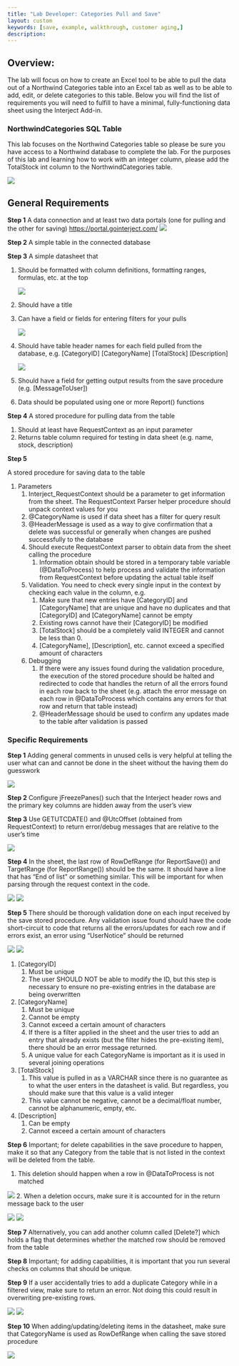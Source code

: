 ```yaml
---
title: "Lab Developer: Categories Pull and Save"
layout: custom
keywords: [save, example, walkthrough, customer aging,]
description:
---
```

##  **Overview:**

The lab will focus on how to create an Excel tool to be able to pull the data out of a Northwind Categories table into an Excel tab as well as to be able to add, edit, or delete categories to this table. Below you will find the list of requirements you will need to fulfill to have a minimal, fully-functioning data sheet using the Interject Add-in. 

###  NorthwindCategories SQL Table 

This lab focuses on the Northwind Categories table so please be sure you have access to a Northwind database to complete the lab.
For the purposes of this lab and learning how to work with an integer column, please add the TotalStock int column to the NorthwindCategories table.

![](/images/L-Dev-NorthwindPullSave/1.png)

## General Requirements

**Step 1** 
A data connection and at least two data portals (one for pulling and the other for saving)
    https://portal.gointerject.com/
![](/images/L-Dev-NorthwindPullSave/2.png)

**Step 2**
A simple table in the connected database

**Step 3**
A simple datasheet that
1. Should be formatted with column definitions, formatting ranges, formulas, etc. at the top
    
    ![](/images/L-Dev-NorthwindPullSave/3.png)

2. Should have a title
3. Can have a field or fields for entering filters for your pulls

    ![](/images/L-Dev-NorthwindPullSave/4.png)

4. Should have table header names for each field pulled from the database, e.g.
        [CategoryID]
        [CategoryName]
        [TotalStock]
        [Description]

    ![](/images/L-Dev-NorthwindPullSave/5.png)
    
5. Should have a field for getting output results from the save procedure (e.g. [MessageToUser])
6. Data should be populated using one or more Report() functions

**Step 4**
A stored procedure for pulling data from the table
1. Should at least have RequestContext as an input parameter
2. Returns table column required for testing in data sheet (e.g. name, stock, description)

**Step 5**

A stored procedure for saving data to the table
1. Parameters
    1. Interject_RequestContext should be a parameter to get information from the sheet. The RequestContext Parser helper procedure should unpack context values for you
    2. @CategoryName is used if data sheet has a filter for query result
    3. @HeaderMessage is used as a way to give confirmation that a delete was successful or       generally when changes are pushed successfully to the database
    4. Should execute RequestContext parser to obtain data from the sheet calling the procedure
        1. Information obtain should be stored in a temporary table variable (@DataToProcess) to help process and validate the information from RequestContext before updating the actual table itself
    5. Validation. You need to check every single input in the context by checking each value in the column, e.g.
        1. Make sure that new entries have [CategoryID] and [CategoryName] that are unique and have no duplicates and that [CategoryID] and [CategoryName] cannot be empty 
        2. Existing rows cannot have their [CategoryID] be modified
        3. [TotalStock] should be a completely valid INTEGER and cannot be less than 0.
        4. [CategoryName], [Description], etc. cannot exceed a specified amount of characters
    5. Debugging
        1. If there were any issues found during the validation procedure, the execution of the stored procedure should be halted and redirected to code that handles the return of all the errors found in each row back to the sheet (e.g. attach the error message on each row in @DataToProcess which contains any errors for that row and return that table instead)
        2. @HeaderMessage should be used to confirm any updates made to the table after validation is passed

### Specific Requirements


**Step 1**
Adding general comments in unused cells is very helpful at telling the user what can and cannot be done in the sheet without the having them do guesswork

![](/images/L-Dev-NorthwindPullSave/6.png)

**Step 2**
Configure jFreezePanes() such that the Interject header rows and the primary key columns are hidden away from the user’s view

**Step 3**
Use GETUTCDATE() and @UtcOffset (obtained from RequestContext) to return error/debug messages that are relative to the user’s time

![](/images/L-Dev-NorthwindPullSave/7.png)

**Step 4**
In the sheet, the last row of RowDefRange (for ReportSave()) and TargetRange (for ReportRange()) should be the same. It should have a line that has “End of list” or something similar. This will be important for when parsing through the request context in the code.

![](/images/L-Dev-NorthwindPullSave/8.png)
![](/images/L-Dev-NorthwindPullSave/9.png)

**Step 5**
There should be thorough validation done on each input received by the save stored procedure. Any validation issue found should have the code short-circuit to code that returns all the errors/updates for each row and if errors exist, an error using “UserNotice” should be returned

![](/images/L-Dev-NorthwindPullSave/10.png)
![](/images/L-Dev-NorthwindPullSave/11.png)

1. [CategoryID]
    1. Must be unique
    2. The user SHOULD NOT be able to modify the ID, but this step is necessary to ensure no pre-existing entries in the database are being overwritten
2. [CategoryName]
    1. Must be unique
    2. Cannot be empty
    3. Cannot exceed a certain amount of characters
    4. If there is a filter applied in the sheet and the user tries to add an entry that already exists (but the filter hides the pre-existing item), there should be an error message returned. 
    5. A unique value for each CategoryName is important as it is used in several joining operations
3. [TotalStock]
    1. This value is pulled in as a VARCHAR since there is no guarantee as to what the user enters in the datasheet is valid. But regardless, you should make sure that this value is a valid integer
    2. This value cannot be negative, cannot be a decimal/float number, cannot be alphanumeric, empty, etc.
4. [Description]
    1. Can be empty
    2. Cannot exceed a certain amount of characters

**Step 6**
Important; for delete capabilities in the save procedure to happen, make it so that any Category from the table that is not listed in the context will be deleted from the table.
1. This deletion should happen when a row in @DataToProcess is not matched

![](/images/L-Dev-NorthwindPullSave/12.png)
2. When a deletion occurs, make sure it is accounted for in the return message back to the user

![](/images/L-Dev-NorthwindPullSave/13.png)
![](/images/L-Dev-NorthwindPullSave/14.png)

**Step 7**
Alternatively, you can add another column called [Delete?] which holds a flag that determines whether the matched row should be removed from the table

**Step 8**
Important; for adding capabilities, it is important that you run several checks on columns that should be unique.

**Step 9**
If a user accidentally tries to add a duplicate Category while in a filtered view, make sure to return an error. Not doing this could result in overwriting pre-existing rows.

![](/images/L-Dev-NorthwindPullSave/15.png)
![](/images/L-Dev-NorthwindPullSave/16.png)

**Step 10**
When adding/updating/deleting items in the datasheet, make sure that CategoryName is used as RowDefRange when calling the save stored procedure



![](/images/L-Dev-NorthwindPullSave/17.png)












